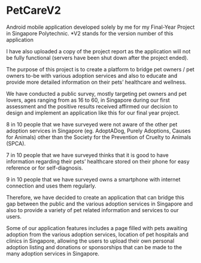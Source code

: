 # PetCareV2
Android mobile application developed solely by me for my Final-Year Project in Singapore Polytechnic.
*V2 stands for the version number of this application

I have also uploaded a copy of the project report as the application will not be fully functional (servers have been shut down after the project ended).

The purpose of this project is to create a platform to bridge pet owners / pet owners to-be with various adoption services and also to educate and provide more detailed information on their pets’ healthcare and wellness.

We have conducted a public survey, mostly targeting pet owners and pet lovers, ages ranging from as 16 to 60, in Singapore during our first assessment and the positive results received affirmed our decision to design and implement an application like this for our final year project.

8 in 10 people that we have surveyed were not aware of the other pet adoption services in Singapore (eg. AdoptADog, Purely Adoptions, Causes for Animals) other than the Society for the Prevention of Cruelty to Animals (SPCA).

7 in 10 people that we have surveyed thinks that it is good to have information regarding their pets’ healthcare stored on their phone for easy reference or for self-diagnosis.

9 in 10 people that we have surveyed owns a smartphone with internet connection and uses them regularly.

Therefore, we have decided to create an application that can bridge this gap between the public and the various adoption services in Singapore and also to provide a variety of pet related information and services to our users.

Some of our application features includes a page filled with pets awaiting adoption from the various adoption services, location of pet hospitals and clinics in Singapore, allowing the users to upload their own personal adoption listing and donations or sponsorships that can be made to the many adoption services in Singapore.
